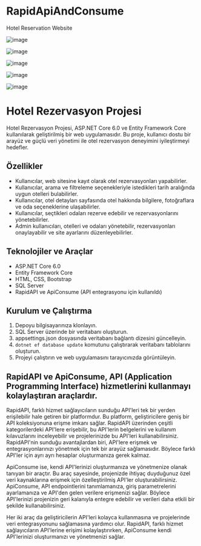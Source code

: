 # RapidApiAndConsume

Hotel Reservation Website

![image](https://github.com/EnesFevzi/RapidApiAndConsume/assets/118919666/0f73e689-5544-4597-91dd-42b0f5444357)


![image](https://github.com/EnesFevzi/RapidApiAndConsume/assets/118919666/536f9c5a-1ef4-42be-b5a8-d22c1f40d215)



![image](https://github.com/EnesFevzi/RapidApiAndConsume/assets/118919666/9e0c5f06-a316-4387-9445-9173e32e1630)


![image](https://github.com/EnesFevzi/RapidApiAndConsume/assets/118919666/bb717eb2-2969-43bf-b92b-6bcf56780b3e)


![image](https://github.com/EnesFevzi/RapidApiAndConsume/assets/118919666/e81b7102-28b1-46f2-9a1f-ecc27f13621b)

# Hotel Rezervasyon Projesi

Hotel Rezervasyon Projesi, ASP.NET Core 6.0 ve Entity Framework Core kullanılarak geliştirilmiş bir web uygulamasıdır. Bu proje, kullanıcı dostu bir arayüz ve güçlü veri yönetimi ile otel rezervasyon deneyimini iyileştirmeyi hedefler.

## Özellikler

- Kullanıcılar, web sitesine kayıt olarak otel rezervasyonları yapabilirler.
- Kullanıcılar, arama ve filtreleme seçenekleriyle istedikleri tarih aralığında uygun otelleri bulabilirler.
- Kullanıcılar, otel detayları sayfasında otel hakkında bilgilere, fotoğraflara ve oda seçeneklerine ulaşabilirler.
- Kullanıcılar, seçtikleri odaları rezerve edebilir ve rezervasyonlarını yönetebilirler.
- Admin kullanıcıları, otelleri ve odaları yönetebilir, rezervasyonları onaylayabilir ve site ayarlarını düzenleyebilirler.

## Teknolojiler ve Araçlar

- ASP.NET Core 6.0
- Entity Framework Core
- HTML, CSS, Bootstrap
- SQL Server
- RapidAPI ve ApiConsume (API entegrasyonu için kullanıldı)

## Kurulum ve Çalıştırma

1. Depoyu bilgisayarınıza klonlayın.
2. SQL Server üzerinde bir veritabanı oluşturun.
3. appsettings.json dosyasında veritabanı bağlantı dizesini güncelleyin.
4. `dotnet ef database update` komutunu çalıştırarak veritabanı tablolarını oluşturun.
5. Projeyi çalıştırın ve web uygulamasını tarayıcınızda görüntüleyin.


## RapidAPI ve ApiConsume, API (Application Programming Interface) hizmetlerini kullanmayı kolaylaştıran araçlardır.

RapidAPI, farklı hizmet sağlayıcıların sunduğu API'leri tek bir yerden erişilebilir hale getiren bir platformdur. Bu platform, geliştiricilere geniş bir API koleksiyonuna erişme imkanı sağlar. RapidAPI üzerinden çeşitli kategorilerdeki API'lere erişebilir, bu API'lerin belgelerini ve kullanım kılavuzlarını inceleyebilir ve projelerinizde bu API'leri kullanabilirsiniz. RapidAPI'nin sunduğu avantajlardan biri, API'lere erişmek ve entegrasyonlarınızı yönetmek için tek bir arayüz sağlamasıdır. Böylece farklı API'ler için ayrı ayrı hesaplar oluşturmanıza gerek kalmaz.

ApiConsume ise, kendi API'lerinizi oluşturmanıza ve yönetmenize olanak tanıyan bir araçtır. Bu araç sayesinde, projenizde ihtiyaç duyduğunuz özel veri kaynaklarına erişmek için özelleştirilmiş API'ler oluşturabilirsiniz. ApiConsume, API endpointlerini tanımlamanıza, giriş parametrelerini ayarlamanıza ve API'den gelen verilere erişmenizi sağlar. Böylece API'lerinizi projenizin geri kalanıyla entegre edebilir ve verileri daha etkili bir şekilde kullanabilirsiniz.

Her iki araç da geliştiricilerin API'leri kolayca kullanmasına ve projelerinde veri entegrasyonunu sağlamasına yardımcı olur. RapidAPI, farklı hizmet sağlayıcıların API'lerine erişimi kolaylaştırırken, ApiConsume kendi API'lerinizi oluşturmanızı ve yönetmenizi sağlar.
